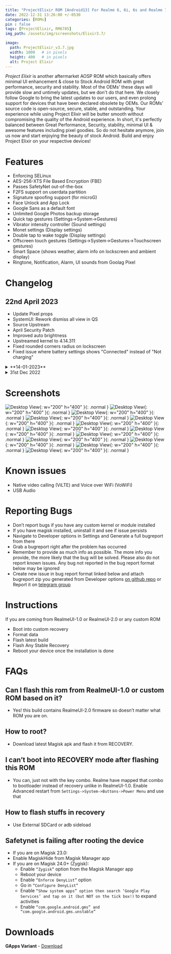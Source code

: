 ```yaml
---
title: "ProjectElixir ROM [Android13] For Realme 6, 6i, 6s and Realme 7, Narzo 20 Pro, Narzo 30 4G (RM6785) [OFFICIAL]"
date: 2022-12-31 13:26:00 +/-0530
categories: [ROMs]
pin : false
tags: [ProjectElixir, RM6785]
img_path: /assets/img/screenshots/Elixir3.7/

image:
  path: ProjectElixir_v3.7.jpg 
  width: 1000   # in pixels
  height: 400   # in pixels
  alt: Project Elixir
---
```


*Project Elixir* is another aftermarket AOSP ROM which basically offers minimal UI enhancement & close to Stock Android ROM with great performance, security and stability. Most of the OEMs' these days will provide slow and untimely updates, but we don't do that here. We closely follow Google to bring the latest updates to our users, and even prolong support for devices that have been declared obsolete by OEMs. Our ROMs' source code is open-source, secure, stable, and outstanding. Your experience while using Project Elixir will be butter smooth without compromising the quality of the Android experience. In short, it's perfectly balanced between Great Performance, Security, stability, minimal UI & awesome features including pixel goodies. So do not hesitate anymore, join us now and start enjoying the beauty of stock Android. Build and enjoy Project Elixir on your respective devices!

# Features

- Enforcing SELinux
- AES-256-XTS File Based Encryption (FBE)
- Passes SafetyNet out-of-the-box
- F2FS support on userdata partition
- Signature spoofing support (for microG)
- Face Unlock and App Lock
- Google Sans as a default font
- Unlimited Google Photos backup storage
- Quick tap gestures (Settings->System->Gestures)
- Vibrator intensity controller (Sound settings)
- Monet settings (Display settings)
- Double tap to wake toggle (Display settings)
- Offscreen touch gestures (Settings->System->Gestures->Touchscreen gestures)
- Smart Space (shows weather, alarm info on lockscreen and ambient display)
- Ringtone, Notification, Alarm, UI sounds from Goolag Pixel

# Changelog

## 22nd April 2023
- Update Pixel props
- SystemUI: Rework dismiss all view in QS
- Source Upstream
- April Security Patch 
- Improved auto brightness
- Upstreamed kernel to 4.14.311
- Fixed rounded corners radius on lockscreen
- Fixed issue where battery settings shows "Connected" instead of "Not charging"

<details>
<summary>**14-01-2023**</summary>
<p>
<li>- January ASB (android-13.0.0_r20)</li>
<li>- ProjectElixir source upstream</li>
<li>- Upstreamed kernel to 4.14.302</li>
</p>
</details>

<details>
<summary>31st Dec 2022</summary>
<p>
<li>Initial official Release</li>
</p>
</details>


# Screenshots 

  ![Desktop View](01.jpg){: w="200" h="400" }{: .normal }
  ![Desktop View](02.jpg){: w="200" h="400" }{: .normal }
  ![Desktop View](03.jpg){: w="200" h="400" }{: .normal }
  ![Desktop View](04.jpg){: w="200" h="400" }{: .normal }
  ![Desktop View](05.jpg){: w="200" h="400" }{: .normal }
  ![Desktop View](06.jpg){: w="200" h="400" }{: .normal }
  ![Desktop View](07.jpg){: w="200" h="400" }{: .normal }
  ![Desktop View](08.jpg){: w="200" h="400" }{: .normal }
  ![Desktop View](09.jpg){: w="200" h="400" }{: .normal }
  ![Desktop View](10.jpg){: w="200" h="400" }{: .normal }
  ![Desktop View](11.jpg){: w="200" h="400" }{: .normal }
  ![Desktop View](13.jpg){: w="200" h="400" }{: .normal }
  ![Desktop View](14.jpg){: w="200" h="400" }{: .normal }


# Known issues

- Native video calling (ViLTE) and Voice over WiFi (VoWiFi)
- USB Audio

# Reporting Bugs

- Don’t report bugs if you have any custom kernel or module installed
- If you have magisk installed, uninstall it and see if issue persists
- Navigate to Developer options in Settings and Generate a full bugreport from there
- Grab a bugreport right after the problem has occurred
- Remember to provide as much info as possible. The more info you provide, the more likely that the bug will be solved. Please also do not report known issues. Any bug not reported in the bug report format below may be ignored
- Create new issue in bug report format linked below and attach bugreport zip you generated from Developer options [on github repo](https://github.com/iamthecloverly/android_device_realme_RM6785) or Report it on [telegram group](https://t.me/SriBalajiHub)


# Instructions

If you are coming from RealmeUI-1.0 or RealmeUI-2.0 or any custom ROM

- Boot into custom recovery
- Format data
- Flash latest build
- Flash Any Stable Recovery
- Reboot your device once the installation is done

# FAQs

## Can I flash this rom from RealmeUI-1.0 or custom ROM based on it?
- Yes! this build contains RealmeUI-2.0 firmware so doesn’t matter what ROM you are on.

## How to root?
- Download latest Magisk apk and flash it from RECOVERY.

## I can’t boot into RECOVERY mode after flashing this ROM  
- You can, just not with the key combo. Realme have mapped that combo to bootloader instead of recovery unlike in RealmeUI-1.0.
Enable Advanced restart from `Settings->System->Buttons->Power Menu` and use that

## How to flash stuffs in recovery
- Use External SDCard or adb sideload

## Safetynet is failing after rooting the device
- If you are on Magisk 23.0:
- Enable MagiskHide from Magisk Manager app
- If you are on Magisk 24.0+ (Zygisk):
    - Enable `“Zygisk”` option from the Magisk Manager app
    - Reboot your device
    - Enable `“Enforce DenyList”` option
    - Go in `“Configure DenyList”`
    - Enable `“Show system apps” option then search ‘Google Play Services’ and tap on it (but NOT on the tick box!)` to expand activities
    - Enable `“com.google.android.gms” and “com.google.android.gms.unstable”`

# Downloads
**GApps Variant** - [Download](https://projectelixiros.com/download) 